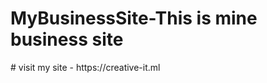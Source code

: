 <img scr="assets/images/logo.svg"/>
<h1>MyBusinessSite-This is mine business site</h1>
# visit my site - https://creative-it.ml

